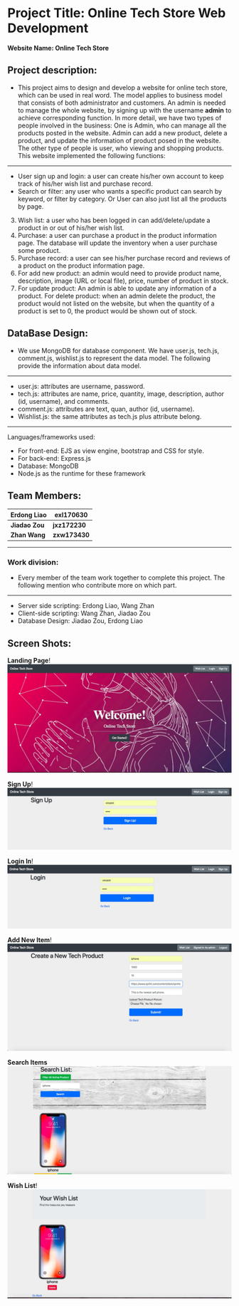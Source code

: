 # Project Title: Online Tech Store Web Development
**Website Name: Online Tech Store**
## Project description:  
* This project aims to design and develop a website for online tech store, which can be used in real word. The model applies to business model that consists of both administrator and customers. An admin is needed to manage the whole website, by signing up with the username **admin** to achieve corresponding function. In more detail, we have two types of people involved in the business: One is Admin, who can manage all the products posted in the website. Admin can add a new product, delete a product, and update the information of product posed in the website. The other type of people is user, who viewing and shopping products. This website implemented the following functions:
-------
*  User sign up and login: a user can create his/her own account to keep track of his/her wish list and purchase record.
* Search or filter: any user who wants a specific product can search by keyword, or filter by category. Or User can also just list all the products by page.
3. Wish list: a user who has been logged in can add/delete/update a product in or out of his/her wish list.
4. Purchase: a user can purchase a product in the product information page. The database will update the inventory when a user purchase some product.
5. Purchase record: a user can see his/her purchase record and reviews of a product on the product information page.
6. For add new product: an admin would need to provide product name, description, image (URL or local file), price, number of product in stock.
7. For update product: An admin is able to update any information of a product. For delete product: when an admin delete the product, the product would not listed on the website, but when the quantity of a product is set to 0, the product would be shown out of stock.

## DataBase Design:  
* We use MongoDB for database component. We have user.js, tech.js, comment.js, wishlist.js to represent the data model. The following provide the information about data model.
----
* user.js: attributes are username, password.
* tech.js: attributes are name, price, quantity, image, description, author (id, username), and comments.
* comment.js: attributes are text, quan, author (id, username).
* Wishlist.js: the same attributes as tech.js plus attribute belong.
----
Languages/frameworks used:
* For front-end: EJS as view engine, bootstrap and CSS for style. 
* For back-end: Express.js
* Database: MongoDB
* Node.js as the runtime for these framework

## Team Members:
| Erdong Liao | exl170630 |
| --- | --- |
| **Jiadao Zou** | **jxz172230** |
| **Zhan Wang** | **zxw173430** |
----
### Work division:
* Every member of the team work together to complete this project. The following mention who contribute more on which part.
----
* Server side scripting: Erdong Liao, Wang Zhan    
* Client-side scripting: Wang Zhan, Jiadao Zou 
* Database Design: Jiadao Zou, Erdong Liao
  
## Screen Shots:
**Landing Page**!![landing page](media/15430989675994/landing%20page.jpg)

**Sign Up**!![sign up](media/15430989675994/sign%20up.jpg)

**Login In**!![login](media/15430989675994/login.jpg)


**Add New Item**!![create new product](media/15430989675994/create%20new%20product.jpg)

**Search Items**![Search ite](media/15430989675994/Search%20item.jpg)

**Wish List**!![wish list](media/15430989675994/wish%20list.jpg)



